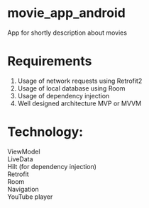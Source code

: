 # movie_app_android
App for shortly description about movies

# Requirements

1. Usage of network requests using Retrofit2
2. Usage of local database using Room
3. Usage of dependency injection
4. Well designed architecture MVP or MVVM

# Technology:
ViewModel <br />
LiveData <br />
Hilt (for dependency injection) <br />
Retrofit <br />
Room <br />
Navigation <br />
YouTube player <br />
